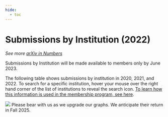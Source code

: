 ```yaml
---
hide:
  - toc
---
```

# Submissions by Institution (2022)

_See more [arXiv in Numbers](2022_usage.md)_

Submissions by Institution will be made available to members only by June 2023.

The following table shows submissions by institution in 2020, 2021, and 2022. To search for a specific institution, hover your mouse over the right hand corner of the list of institutions to reveal the search icon. [To learn how this information is used in the membership program, see here](../../about/membership.md).

<p>
<img src="https://arxiv.org/icons/world1.gif"/>
Please bear with us as we upgrade our graphs. We anticipate their return in Fall 2025.
</p>

